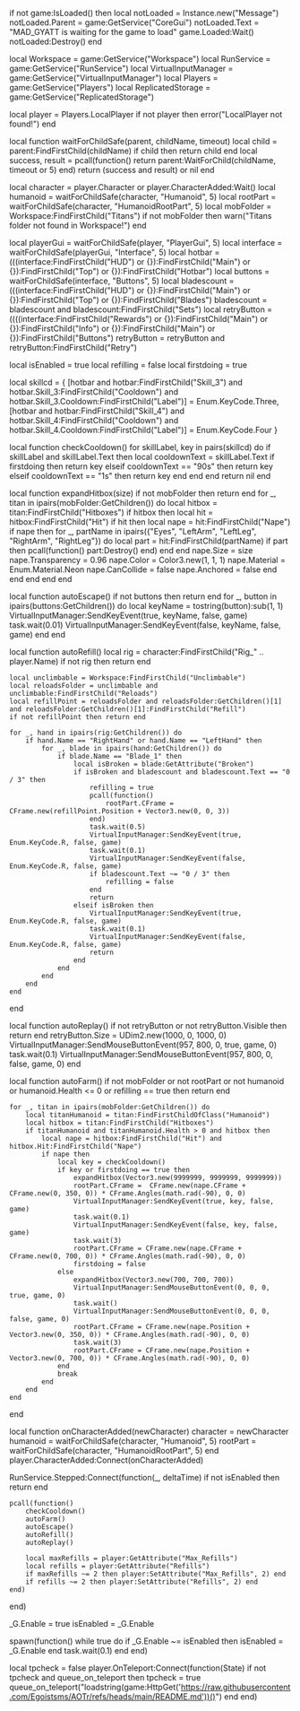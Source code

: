 if not game:IsLoaded() then
    local notLoaded = Instance.new("Message")
    notLoaded.Parent = game:GetService("CoreGui")
    notLoaded.Text = "MAD_GYATT is waiting for the game to load"
    game.Loaded:Wait()
    notLoaded:Destroy()
end

local Workspace = game:GetService("Workspace")
local RunService = game:GetService("RunService")
local VirtualInputManager = game:GetService("VirtualInputManager")
local Players = game:GetService("Players")
local ReplicatedStorage = game:GetService("ReplicatedStorage")

local player = Players.LocalPlayer
if not player then error("LocalPlayer not found!") end

local function waitForChildSafe(parent, childName, timeout)
    local child = parent:FindFirstChild(childName)
    if child then return child end
    local success, result = pcall(function()
        return parent:WaitForChild(childName, timeout or 5)
    end)
    return (success and result) or nil
end

local character = player.Character or player.CharacterAdded:Wait()
local humanoid = waitForChildSafe(character, "Humanoid", 5)
local rootPart = waitForChildSafe(character, "HumanoidRootPart", 5)
local mobFolder = Workspace:FindFirstChild("Titans")
if not mobFolder then
    warn("Titans folder not found in Workspace!")
end

local playerGui = waitForChildSafe(player, "PlayerGui", 5)
local interface = waitForChildSafe(playerGui, "Interface", 5)
local hotbar = (((interface:FindFirstChild("HUD") or {}):FindFirstChild("Main") or {}):FindFirstChild("Top") or {}):FindFirstChild("Hotbar")
local buttons = waitForChildSafe(interface, "Buttons", 5)
local bladescount = (((interface:FindFirstChild("HUD") or {}):FindFirstChild("Main") or {}):FindFirstChild("Top") or {}):FindFirstChild("Blades")
bladescount = bladescount and bladescount:FindFirstChild("Sets")
local retryButton = ((((interface:FindFirstChild("Rewards") or {}):FindFirstChild("Main") or {}):FindFirstChild("Info") or {}):FindFirstChild("Main") or {}):FindFirstChild("Buttons")
retryButton = retryButton and retryButton:FindFirstChild("Retry")

local isEnabled = true
local refilling = false
local firstdoing = true

local skillcd = {
    [hotbar and hotbar:FindFirstChild("Skill_3") and hotbar.Skill_3:FindFirstChild("Cooldown") and hotbar.Skill_3.Cooldown:FindFirstChild("Label")] = Enum.KeyCode.Three,
    [hotbar and hotbar:FindFirstChild("Skill_4") and hotbar.Skill_4:FindFirstChild("Cooldown") and hotbar.Skill_4.Cooldown:FindFirstChild("Label")] = Enum.KeyCode.Four
}

local function checkCooldown()
    for skillLabel, key in pairs(skillcd) do
        if skillLabel and skillLabel.Text then
            local cooldownText = skillLabel.Text
            if firstdoing then
                return key
            elseif cooldownText == "90s" then
                return key
            elseif cooldownText == "1s" then
                return key
            end
        end
    end
    return nil
end

local function expandHitbox(size)
    if not mobFolder then return end
    for _, titan in ipairs(mobFolder:GetChildren()) do
        local hitbox = titan:FindFirstChild("Hitboxes")
        if hitbox then
            local hit = hitbox:FindFirstChild("Hit")
            if hit then
                local nape = hit:FindFirstChild("Nape")
                if nape then
                    for _, partName in ipairs({"Eyes", "LeftArm", "LeftLeg", "RightArm", "RightLeg"}) do
                        local part = hit:FindFirstChild(partName)
                        if part then
                            pcall(function() part:Destroy() end)
                        end
                    end
                    nape.Size = size
                    nape.Transparency = 0.96
                    nape.Color = Color3.new(1, 1, 1)
                    nape.Material = Enum.Material.Neon
                    nape.CanCollide = false
                    nape.Anchored = false
                end
            end
        end
    end
end

local function autoEscape()
    if not buttons then return end
    for _, button in ipairs(buttons:GetChildren()) do
        local keyName = tostring(button):sub(1, 1)
        VirtualInputManager:SendKeyEvent(true, keyName, false, game)
        task.wait(0.01)
        VirtualInputManager:SendKeyEvent(false, keyName, false, game)
    end
end

local function autoRefill()
    local rig = character:FindFirstChild("Rig_" .. player.Name)
    if not rig then return end

    local unclimbable = Workspace:FindFirstChild("Unclimbable")
    local reloadsFolder = unclimbable and unclimbable:FindFirstChild("Reloads")
    local refillPoint = reloadsFolder and reloadsFolder:GetChildren()[1] and reloadsFolder:GetChildren()[1]:FindFirstChild("Refill")
    if not refillPoint then return end

    for _, hand in ipairs(rig:GetChildren()) do
        if hand.Name == "RightHand" or hand.Name == "LeftHand" then
            for _, blade in ipairs(hand:GetChildren()) do
                if blade.Name == "Blade_1" then
                    local isBroken = blade:GetAttribute("Broken")
                    if isBroken and bladescount and bladescount.Text == "0 / 3" then
                        refilling = true
                        pcall(function()
                            rootPart.CFrame = CFrame.new(refillPoint.Position + Vector3.new(0, 0, 3))
                        end)
                        task.wait(0.5)
                        VirtualInputManager:SendKeyEvent(true, Enum.KeyCode.R, false, game)
                        task.wait(0.1)
                        VirtualInputManager:SendKeyEvent(false, Enum.KeyCode.R, false, game)
                        if bladescount.Text ~= "0 / 3" then
                            refilling = false
                        end
                        return
                    elseif isBroken then
                        VirtualInputManager:SendKeyEvent(true, Enum.KeyCode.R, false, game)
                        task.wait(0.1)
                        VirtualInputManager:SendKeyEvent(false, Enum.KeyCode.R, false, game)
                        return
                    end
                end
            end
        end
    end
end

local function autoReplay()
    if not retryButton or not retryButton.Visible then return end
    retryButton.Size = UDim2.new(1000, 0, 1000, 0)
    VirtualInputManager:SendMouseButtonEvent(957, 800, 0, true, game, 0)
    task.wait(0.1)
    VirtualInputManager:SendMouseButtonEvent(957, 800, 0, false, game, 0)
end

local function autoFarm()
    if not mobFolder or not rootPart or not humanoid or humanoid.Health <= 0 or refilling == true then 
        return 
    end
    
    for _, titan in ipairs(mobFolder:GetChildren()) do
        local titanHumanoid = titan:FindFirstChildOfClass("Humanoid")
        local hitbox = titan:FindFirstChild("Hitboxes")
        if titanHumanoid and titanHumanoid.Health > 0 and hitbox then
            local nape = hitbox:FindFirstChild("Hit") and hitbox.Hit:FindFirstChild("Nape")
            if nape then
                local key = checkCooldown()
                if key or firstdoing == true then
                    expandHitbox(Vector3.new(9999999, 9999999, 9999999))
                    rootPart.CFrame =  CFrame.new(nape.CFrame + CFrame.new(0, 350, 0)) * CFrame.Angles(math.rad(-90), 0, 0)
                    VirtualInputManager:SendKeyEvent(true, key, false, game)
                    task.wait(0.1)
                    VirtualInputManager:SendKeyEvent(false, key, false, game)
                    task.wait(3)
                    rootPart.CFrame = CFrame.new(nape.CFrame + CFrame.new(0, 700, 0)) * CFrame.Angles(math.rad(-90), 0, 0)
                    firstdoing = false
                else
                    expandHitbox(Vector3.new(700, 700, 700))
                    VirtualInputManager:SendMouseButtonEvent(0, 0, 0, true, game, 0)
                    task.wait()
                    VirtualInputManager:SendMouseButtonEvent(0, 0, 0, false, game, 0)
                    rootPart.CFrame = CFrame.new(nape.Position + Vector3.new(0, 350, 0)) * CFrame.Angles(math.rad(-90), 0, 0)
                    task.wait(3)
                    rootPart.CFrame = CFrame.new(nape.Position + Vector3.new(0, 700, 0)) * CFrame.Angles(math.rad(-90), 0, 0)
                end
                break
            end
        end
    end
end

local function onCharacterAdded(newCharacter)
    character = newCharacter
    humanoid = waitForChildSafe(character, "Humanoid", 5)
    rootPart = waitForChildSafe(character, "HumanoidRootPart", 5)
end
player.CharacterAdded:Connect(onCharacterAdded)

RunService.Stepped:Connect(function(_, deltaTime)
    if not isEnabled then return end

    pcall(function()
        checkCooldown()
        autoFarm()
        autoEscape()
        autoRefill()
        autoReplay()

        local maxRefills = player:GetAttribute("Max_Refills")
        local refills = player:GetAttribute("Refills")
        if maxRefills ~= 2 then player:SetAttribute("Max_Refills", 2) end
        if refills ~= 2 then player:SetAttribute("Refills", 2) end
    end)
end)

_G.Enable = true
isEnabled = _G.Enable

spawn(function()
    while true do
        if _G.Enable ~= isEnabled then
            isEnabled = _G.Enable
        end
        task.wait(0.1)
    end
end)

local tpcheck = false
player.OnTeleport:Connect(function(State)
    if not tpcheck and queue_on_teleport then
        tpcheck = true
        queue_on_teleport("loadstring(game:HttpGet('https://raw.githubusercontent.com/Egoistsms/AOTr/refs/heads/main/README.md'))()")
    end
end)
